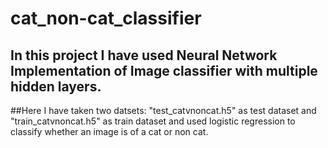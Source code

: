 # cat_non-cat_classifier

## In this project I have used Neural Network Implementation of Image classifier with multiple hidden layers. 
##Here I have taken two datsets:
"test_catvnoncat.h5" as test dataset and "train_catvnoncat.h5" as train dataset and used logistic regression to classify whether an image is of a cat or non cat.

